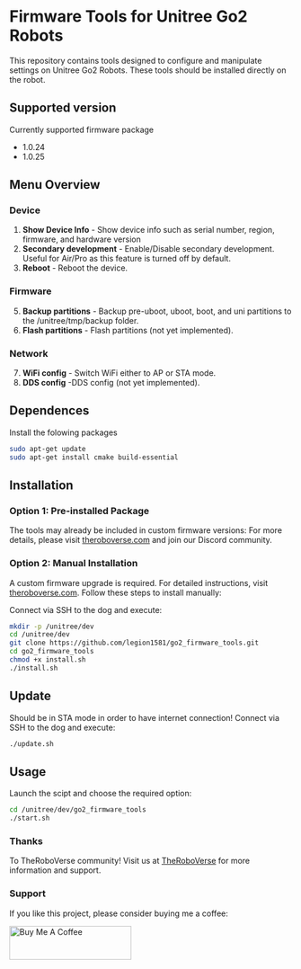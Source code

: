 # Firmware Tools for Unitree Go2 Robots

This repository contains tools designed to configure and manipulate settings on Unitree Go2 Robots. These tools should be installed directly on the robot.

## Supported version
Currently supported firmware package 
- 1.0.24 
- 1.0.25 

## Menu Overview

### Device
1. **Show Device Info** - Show device info such as serial number, region, firmware, and hardware version
2. **Secondary development** - Enable/Disable secondary development. Useful for Air/Pro as this feature is turned off by default.
3. **Reboot** -  Reboot the device.
### Firmware
5. **Backup partitions** - Backup pre-uboot, uboot, boot, and uni partitions to the /unitree/tmp/backup folder.
6. **Flash partitions** - Flash partitions (not yet implemented).
### Network
7. **WiFi config** - Switch WiFi either to AP or STA mode.
8. **DDS config** -DDS config (not yet implemented).

 
## Dependences

Install the folowing packages
```bash
sudo apt-get update
sudo apt-get install cmake build-essential
```

## Installation

### Option 1: Pre-installed Package
The tools may already be included in custom firmware versions:
For more details, please visit [theroboverse.com](https://theroboverse.com) and join our Discord community.

### Option 2: Manual Installation
A custom firmware upgrade is required. For detailed instructions, visit [theroboverse.com](https://theroboverse.com). Follow these steps to install manually:


Connect via SSH to the dog and execute:
```bash
mkdir -p /unitree/dev
cd /unitree/dev
git clone https://github.com/legion1581/go2_firmware_tools.git
cd go2_firmware_tools
chmod +x install.sh
./install.sh
```

## Update

Should be in STA mode in order to have internet connection!
Connect via SSH to the dog and execute:
```bash
./update.sh
```

## Usage 
Launch the scipt and choose the required option:
```bash
cd /unitree/dev/go2_firmware_tools
./start.sh
```

### Thanks

To TheRoboVerse community! Visit us at [TheRoboVerse](https://theroboverse.com) for more information and support.

### Support

If you like this project, please consider buying me a coffee:

<a href="https://www.buymeacoffee.com/legion1581" target="_blank"><img src="https://cdn.buymeacoffee.com/buttons/v2/default-yellow.png" alt="Buy Me A Coffee" style="height: 60px !important;width: 217px !important;" ></a>
